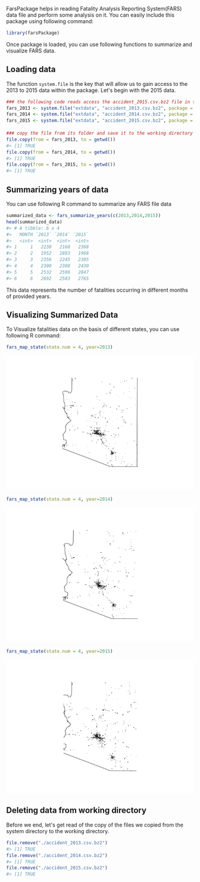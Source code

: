 
FarsPackage helps in reading Fatality Analysis Reporting System(FARS) data file and perform some analysis on it. You can easily include this package using following command:

``` r
library(farsPackage)
```

Once package is loaded, you can use following functions to summarize and visualize FARS data.

Loading data
------------

The function `system.file` is the key that will allow us to gain access to the 2013 to 2015 data within the package. Let's begin with the 2015 data.

``` r
### the following code reads access the accident_2015.csv.bz2 file in the folder extdata in package FARSread and save it as an R object named fars_2015
fars_2013 <- system.file("extdata", "accident_2013.csv.bz2", package = "farsPackage")
fars_2014 <- system.file("extdata", "accident_2014.csv.bz2", package = "farsPackage")
fars_2015 <- system.file("extdata", "accident_2015.csv.bz2", package = "farsPackage")

### copy the file from its folder and save it to the working directory
file.copy(from = fars_2013, to = getwd()) 
#> [1] TRUE
file.copy(from = fars_2014, to = getwd()) 
#> [1] TRUE
file.copy(from = fars_2015, to = getwd()) 
#> [1] TRUE
```

Summarizing years of data
-------------------------

You can use following R command to summarize any FARS file data

``` r
summarized_data <- fars_summarize_years(c(2013,2014,2015))
head(summarized_data)
#> # A tibble: 6 x 4
#>   MONTH `2013` `2014` `2015`
#>   <int>  <int>  <int>  <int>
#> 1     1   2230   2168   2368
#> 2     2   1952   1893   1968
#> 3     3   2356   2245   2385
#> 4     4   2300   2308   2430
#> 5     5   2532   2596   2847
#> 6     6   2692   2583   2765
```

This data represents the number of fatalities occurring in different months of provided years.

Visualizing Summarized Data
---------------------------

To Visualize fatalities data on the basis of different states, you can use following R command:

``` r
fars_map_state(state.num = 4, year=2013)
```

![](readme_files/figure-markdown_github/unnamed-chunk-3-1.png)

``` r
fars_map_state(state.num = 4, year=2014)
```

![](readme_files/figure-markdown_github/unnamed-chunk-3-2.png)

``` r
fars_map_state(state.num = 4, year=2015)
```

![](readme_files/figure-markdown_github/unnamed-chunk-3-3.png)

Deleting data from working directory
------------------------------------

Before we end, let's get read of the copy of the files we copied from the system directory to the working directory.

``` r
file.remove("./accident_2013.csv.bz2")
#> [1] TRUE
file.remove("./accident_2014.csv.bz2")
#> [1] TRUE
file.remove("./accident_2015.csv.bz2")
#> [1] TRUE
```
